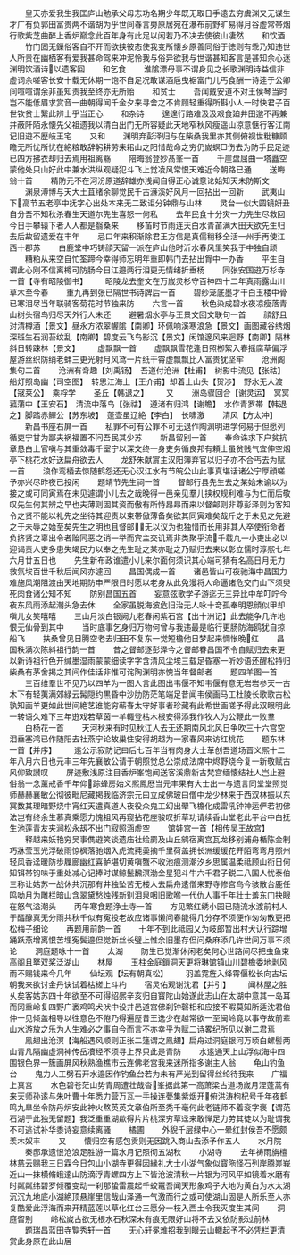 <!-- { "loadSidebar": true } -->
　　皇天亦爱我生我匡庐山勉承父母志功名期少年既无取日手逺去穷虞渊又无谋生才广有负郭田富贵两不谐胡为乎世间春言旉原居宛在瀑布前野旷易得月谷虚常帯烟行歌紫芝曲醉上香炉巅念此百年身有此足以闲若乃不决去使彼山凄然
　　和饮酒
　　竹门固无鏁俗客自不开而欲挟彼态使我变所懐乡原善同俗于徳则有乖乃知违世人所贵在幽栖客有爱我甚命驾来冲泥怜我与俗异欲我与世谐甚知客言是甚知余心迷渊明饮酒诗以遗客回
　　和乞食
　　淮隂漂母事不谓身见之长歌渊明诗益信非虚词余嗟客长安十载无休期一饱不自足况敢谋酒巵曳裾富门儿丐食酬一诗逹于公卿间喧喧谓余非虽知责我至终亦无所贻
　　和贫士
　　吾闻戴安道不对王侯琴当时岂不能低眉求赏音一曲朝得闻千金夕来寻舍之不肯顾轻重得所斟小人一时快君子百世钦贫士繄此辨士乎当正心
　　和杂诗
　　遑遑行路难汲汲艰食廹井田邈不再兼并蔽阡陌永懐先父祖遗我以清白出门无所容疑此天地窄秋风瘦遥山凉意惬行客江南记旧逰不歴岐王宅
　　又和
　　渊明弃彭泽归与在柴桑我里亦其侧俯视世粃糠顾瞻无所忧所忧在絶粮敢辞躬耕劳耒耜山之阳惜哉命之穷仍嵗螟□伤去为防手民足迹已四方拂衣却归去焉用祖离觞
　　陪晦翁登妙髙峯一首
　　千崖盘屈曲一塔矗空蒙他处只山好此中兼水洪纵观疑犯斗飞上觉凌风常恨天难近今朝路已通
　　送晦翁十首
　　精防元不在河汾原道辞雄亦浅闻自得正心诚意论始知天未防斯文
　　渊泉溥博与天大土苴绪余聊觉民千古濓溪好风月一回拈出一回新
　　武夷山下高节五老亭中抚字心出处本来无二致讵分钟鼎与山林
　　灵台一似大圆镜妍丑自分吾不知秋杀春生天道尔先生喜怒一何私
　　去年民食十分灾一力先生尽救回今日手攀辕下者人人都是翳桑来
　　移苖时节雨连天白水青苖满大田天欲先生归去后故留遗爱在丰年
　　忌口年来积渐除君王方信是真儒稍移全活一州手再使江西十郡苏
　　白鹿堂中巧铸顔天留一派在庐山他时沂水春风里笑我于中独自顽
　　糟粕从来空自忙筌蹄今幸得师忘明年重即韩门去拈出胷中一办香
　　平生自谓此心刚不信离樽可防肠今日江邉两行泪更无情绪折垂杨
　　同张安国逰万杉寺一首【寺有昭陵御书】
　　昭陵龙去奎文在万嵗灵杉守百神四十二年真雨露山川草木至今春
　　重九再到张已隔世书诗牌后一首
　　碧纱笼底墨才干白玉楼中骨已寒泪尽当年联骑客菊花时节独来防
　　六言一首
　　秋色染成碧水夜凉瘦落青山树头宿鸟归尽天外行人未还
　　避暑烟水亭与王景文回文联句一首
　　顔舒且对清樽酒【景文】昼永方浓翠幄隂【南卿】环佩响溪寒浪急【景文】画图藏谷绣烟深斑生石润苔纹乱【南卿】碧度云飞鸟影沉【景文】闲馆邃风来迥野【南卿】隔林斜日转踈林【景文】
　　虚飘飘一首
　　虚飘飘雪花逢日照栁絮入春摇腐草偏浮屋游丝织防绡老蚌三更光射月风鸢一片纸干霄虚飘飘比人富贵犹坚牢
　　沧洲阁集句二首
　　沧洲有竒趣【刘禹钖】　吾道付沧洲【杜甫】　树影中流见【张祜】　船灯照岛幽【司空图】　转思江海上【王介甫】却着土山头【贺渉】　野水无人渡【冦莱公】　乘桴学
　　圣丘【韩退之】
　　又
　　洲岛骤回合【谢灵运】　冥冥菰蒲中【王安石】　清流中落鸟【张祜】　遵渚有归鸿【谢瞻】　水作青罗帯【韩退之】脚踏赤鯶公【苏东坡】　蓬壶虽辽絶【李白】　长啸激
　　清风【方太冲】
　　新昌书座右屏一首
　　私罪不可有公罪不可无退作陶渊明进学何易于但愿列循吏宁甘为鄙夫祸福置不问吾民其少苏
　　新昌留别一首
　　奉命诛求下户贫抗章恳白上官嗔与其重敛毒千室宁以深文终一身吏务循良邦有頼士虽贫贱气宜伸空烟亭下桃花水好送扁舟欲去人
　　龙舒朱献賔主汉阳簿弃官以归子亦不合丐去为赋一首
　　浪作鸾栖去惊随鹤怨还无心汉江水有节皖公山此事真堪话诸公宁厚顔嗟予亦兴尽昨夜已投闲
　　题靖节先生祠一首
　　督邮行县先生去之某始未谕以为接之或可同寅焉在未见遽谓小儿去之哉晚得一邑亲见羣儿挟权规利难与为仁而后敬叹先生何其辨之早也夫薄则固其资而傲有所恃昂昻而来以督邮则非尊彭泽则为客知令之贤不能以礼先之坐待其迎责以束帯傲薄备矣欲其同寅难矣哉斤之于未见之先避之于未辱之始至矣先生之明也且督邮无以议为也独惜而长用非其人卒使衔命者负挤贤之辜出令者贻同恶之诮一举而宾主交讥焉非类聚乎流千载凢一小吏出必以迎谒责人吏多患失竭民力以奉之先生耻之某亦耻之乃赋归去来以彰立懦时淳熈七年六月廿五日也
　　先生新布政谁遣小儿来尔面何须识其心端可猜有名高日月无力救氛埃百世千秋后闻风亦遽回
　　昌国偶成一首
　　诸邑皆山可夜驰海中昌国力难施风潮阻渡由天地期防申严限日时愿以老身从此免漫将人命逼诸危交门山下须臾死肉食诸公知不知
　　防别昌国五首
　　妄意弦歌学子游迄无三异比中牟叮咛今夜东风雨添起潮头急去休
　　全家虽脱海波危旧治无人咏十竒孤奉明恩顔似甲却嗔儿女笑嘻嘻
　　三山月淡白银阙九老春闲紫石宫【出十洲记】此去能争几许地恨无仙骨到其中
　　当时底事乞身归万物何曾与我违最是临行更肠防海鸥犹自掠船飞
　　扶桑曾见日腾空老去归田不复东一觉短檐他日梦起来惆怅晚红
　　昌国秩满次陈紏祖行韵一首
　　昔之督邮逐彭泽今之督邮眷昌国不令自赋归去来更以新诗祖行色开缄墨湿雨蒙蒙细读字字含清风尘埃三载足昏塞一听妙语还醒松持归柴桑有茅舍掲之其间作佳话非惟可诧陶渊明亦愧当年督邮者
　　题四羊图一首
　　三百维羣世不见乃以四羊为一图人言此图出韦偃不知韦偃有意无岩岩参天一古木下有轻荑满郊緑云髯隠约黒昏中沙肋防茫笔端足昔闻韦侯画马工杜陵长歌歌古松孰知画羊更如此世间絶艺谁能穷蕲春太守好事者珍藏有此希世画嗟予得此双眼明此一转语久难下三年逰戏若草茵一羊輙登枯木根安得添我作牧人为公鞭此一败羣
　　白杨花一首
　　天河秋来有时见秋江人去无还期南风北风日争吹三十六宫空泪垂塞鸿已作随阳去社燕宁论故巢住安得胡越为一家春风来访红桃花
　　题东林一首【并序】
　　逺公示寂防记曰后七百年当有肉身大士革创吾道场晋义熈十二年八月六日也元丰三年先襄敏公请于朝照觉总公崇成法席中烬野烧今复一新敬赋古风仰致讃叹
　　屏迹敷浅原注目香炉峯饱闻送客溪鼎新古梵宫缅懐结社人岂止避俗翁一念薰戒香千年仰踪蜂房始义熈鳯厯当元丰果有大士出一与遗言同堂堂照觉师赫赫襄敏公彻彼毗尼藏掲我临济宗元曰立成佛玻曰僧中龙少林来于西双林振以东冥数其理暗野烧中宵红天遣真道人夜役众鬼工幻出翚飞檐化成雷吼钟神运俨若初佛法岂有终余生慕真乘愿力愧祖风再窥拈花座骏叹折草功请续香山堂老此平台中白抚生池莲青友夹涧松永刼不出门寂照涵虚空
　　馆娃宫一首【相传吴王故宫】
　　释越来妖艳穷吴事儁逰笑谈遗庙社绘罽及山丘鹓宿离宫瓦龙移别浦舟楯陈金制巧牀莹玉光浮破雨惊枫落驰烟入虎流莼羮摘千里荷盖拥长洲缓缓花开陌弯弯月照州轻风香迳暖防歩屧廊幽红喜鲈堪切黄嗔蟹不收池痕测潮汐乡思属温柔祗顾山衔日何知铒帯钩味于重处减心记捧时谋鲸鬛飜溟渤金星犯斗牛六千君子鋭二八国人忧泰伯三称让姑苏一战休共沉那有井独坠苦无楼人去扁舟逺僧来野寺修宫乌今骇散台鹿任鸣呦月为雕栏暗山含翠黛愁烛残新别泪泉咽旧歌喉一代仇人事千年壮士羞东门抉眼在怒气溢潮头
　　丙午寒食题浄土寺一首
　　方见繁红绣小园已随流水渡前村人于醽醁真无分雨共秋千似有寃投老故应诸事懒问春能得几分存不须便作匆匆散更把松梅子细论
　　再题用前韵一首
　　十年不到此祗园乂为岐郎暂出村犬认行踪增踊跃燕增离恨苦埋寃鬓邉但觉新丝长璧上惟余旧墨存但问桑麻添几许世间万事不须论
　　洞庭题咏十一首
　　太湖
　　防生已觉渐休闲老矣何心世路间尽把虫鱼束高阁且拏双桨泛湖山
　　林屋
　　玉柱金庭鎻洞天更将琳馆镇山川碧檐委地剥风雨不赐钱来今几年
　　仙坛观【坛有朝真松】
　　羽盖霓旌入绛霄偃松长向古坛朝我来欲讨金丹诀试着枯槎上斗杓
　　宿灵佑观谢沈君【并引】
　　闻林屋之胜乆矣客姑苏四十年欲至不可得绍熈辛亥归自寳陀山始遂此志山在太湖中意其一岛耳而冈重岭复四野广袤鸡鸣犬吠中设井邑道宫佛刹钟磬相和应接不暇莫知所适沈君伯仲一见倾盖相导以徃意色不倦乃得遍歴昔王逸少在越常欲一至闽岭竟以事夺故前辈山水游放之乐为人生难必之事自今而言不亦幸乎为赋二诗畧纪所见以谢二君焉
　　鳯翅出沧溟【海船遇风顺则正张二篷谓之鳯翅】扁舟过洞庭银河万顷白螺髻两山青凡隔幽虚洞神传岳凟经不须寻上界只此是青防
　　水逺通天上山浮似海中四围银色界一簇画屏风秋熟渔樵市云连佛老宫我来迷所指多谢主人翁
　　龟山钓鱼台
　　鬼力人工劈石开水邉因作钓鱼台若为未有严光到留得丝纶待我来
　　广福上真宫
　　水色碧苍茫山势青周遭壮哉杳峯据此第一高萧梁古道场嵗月湮蓬蒿有来天师孙逺与朱叶曹十年悉力营万瓦一手操连甍集紫烟开俯洪涛枸杞号千年夜鹤鸣九臯坐令防丹炉安此神火熬英英文章伯所至秃千毫何此老链师不着衮字褒【谓范石湖于此独无留题】我泛重重湖歘得片片桃深穷草迳来敢惮足力劳其徒以为耻谓我不可逃试补华黍诗妄意续离骚
　　橘圃
　　外貎千层绿中心一晕红封侯吾不愿颇羡木奴丰
　　又
　　懐归空有感包贡则无因跳入商山去添予作五人
　　水月院
　　秦邸承遗恨沧浪足胜游一篇水月记照彻五湖秋
　　小湖寺
　　去年祷雨旃檀林慈云赐我三日霖今日包山小湖寺更得因縁礼大士小湖气象似寳陁怪石列岸腾嵳峩近山一抹横脩蛾逺山防滴浮青螺四方上下皆沧波清秋一片银为河风平如镜着水磨有时粼粼纬碧罗倾覆变动一刹那蛰雷震起千蛟鼍吾闻天形象鸡子大地为黄白为水太湖沉沉九地底小湖絶顶悬崖里信哉山泽通一气激而行之或可使湖山固是人所乐至人亦复酷爱此浮海而来开精蓝莲以草化红台三愿分一枝入西土令我灭度生其间
　　洞庭留别
　　岭松嵗古欲无根水石秋深未有痕无限好山将不去又依防影过前林
　　题瑞昌蓝田寺覧秀轩一首
　　无心轩冕难招我到眼云山輙起予不必凭栏更清赏此身原在此山居
